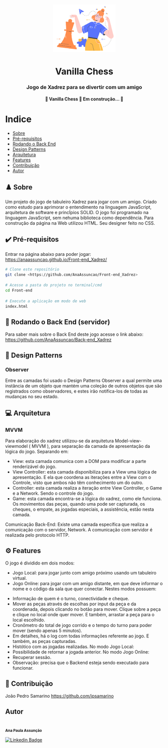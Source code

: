 <h2 align= "center" >
<img  src="./Img/logoChess.png" width="200px">
</h2>
<h1 align= "center">Vanilla Chess </h1>
<h3 align= "center">Jogo de Xadrez para se divertir com um amigo</h3>
<h4 align="center"> 
🚧  Vanilla Chess 🚀 Em construção...  🚧
</h4>

# Indice

- [Sobre](#-Sobre)
- [Pré-requisitos](#-Pré-requisitos)
- [Rodando o Back End](#-Rodando-o-Back-End-(servidor))
- [Design Patterns](#-Design-Patterns)
- [Arquitetura](#-Arquitetura)
- [Features](#-Features)
- [Contribuição](#-Contribuição)
- [Autor](#-Autor)

## ♟️ Sobre
Um projeto do jogo de tabuleiro Xadrez para jogar com um amigo.
Criado como estudo para aprimorar o entendimento na linguagem JavaScript, arquitetura 
de software e princÍpios SOLID.
O jogo foi programado na linguagem JavaScript, sem nehuma biblioteca como dependência.
Para construção da página na Web utilizou HTML.
Seu designer feito no CSS.


## ✔️ Pré-requisitos
Entrar na página abaixo para poder jogar:
<https://anaassuncao.github.io/Front-end_Xadrez/>

```bash
# Clone este repositório
git clone <https://github.com/AnaAssuncao/Front-end_Xadrez>

# Acesse a pasta do projeto no terminal/cmd
cd Front-end

# Execute a aplicação em modo de web
index.html
```

## 🎲 Rodando o Back End (servidor)
Para saber mais sobre o Back End deste jogo acesse o link abaixo:
<https://github.com/AnaAssuncao/Back-end_Xadrez>

## 👀 Design Patterns 

### Observer
Entre as camadas foi usado o Design Patterns Observer a qual permite uma instância de um objeto que mantém uma coleção de outros objetos que são registrados como observadores, e estes irão notifica-los de todas as mudanças no seu estado.

## 💻 Arquitetura 

### MVVM
Para elaboração do xadrez utilizou-se da arquitetura Model-view-viewmodel ( MVVM ), para separação da camada de apresentação da lógica do jogo. Separando em:
- View: esta camada comunica com a DOM para modificar a parte renderizável do jogo.
- View Controller: esta camada disponibiliza para a View uma lógica de apresentação. E ela que coordena
    as iterações entre a View com o Controle, visto que ambos não têm conhecimento um do outro.
- Controller: esta camada realiza a iteração entre View Controller, o Game e a Network. Sendo o controle
do jogo.
- Game: esta camada encontra-se a lógica do xadrez, como ele funciona. Os movimentos das peças, quando 
uma pode ser capturada, os cheques, o empate, as jogadas especiais, a assistência, estão nesta camada.

Comunicação Back-End:  Existe uma camada específica que realiza a comunicação com o servidor, Network.
A comunicação com servidor é realizada pelo protocolo HTTP.

## ⚙️ Features
O jogo é dividido em dois modos:
- Jogo Local: para jogar junto com amigo próximo usando um tabuleiro virtual.
- Jogo Online: para jogar com um amigo distante, em que deve informar o nome e o código da sala que 
quer conectar. 
Nestes modos possuem:
* Informação de quem é o turno, conectividade e cheque.
* Mover as peças através de escolhas por input da peça e da coordenada, depois clicando no botão para 
mover. Clique sobre a peça e clique no local onde quer mover. E também, arrastar a peça para o local
escolhido.
* Cronômetro do total de jogo corrido e o tempo do turno para poder mover (sendo apenas 5 minutos).
* Em detalhes, há o log com todas informações referente ao jogo. E também, as peças capturadas.
* Histótico com as jogadas realizadas.
No modo Jogo Local:
* Possibilidade de retornar a jogada anterior. 
No modo Jogo Online:
* Recuperar sessão.
* Observação: precisa que o Backend esteja sendo executado para funcionar.

## 👥 Contribuição
João Pedro Samarino 
<https://github.com/jpsamarino>

## Autor
<img style="border-radius: 50%;" src="https://media-exp1.licdn.com/dms/image/C4E03AQGYUal9ZyvRtA/profile-displayphoto-shrink_800_800/0/1594406991642?e=1625097600&v=beta&t=T9H1zgdKQ4H1Ecrgm0AKNCkoxkE8xKL5zCo3_1GN0QM" width="150px;" alt=""/>
<br />
<sub><b>Ana Paula Assunção</b></sub>

[![Linkedin Badge](https://img.shields.io/badge/-AnaAssunção-blue?style=flat-square&logo=Linkedin&logoColor=white&link=https://www.linkedin.com/in/ana-assuncao/)](https://www.linkedin.com/in/ana-assuncao/) 